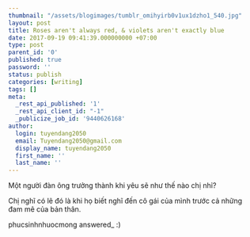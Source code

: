 ```yaml
---
thumbnail: "/assets/blogimages/tumblr_omihyirb0v1ux1dzho1_540.jpg"
layout: post
title: Roses aren't always red, & violets aren't exactly blue
date: 2017-09-19 09:41:39.000000000 +07:00
type: post
parent_id: '0'
published: true
password: ''
status: publish
categories: [writing]
tags: []
meta:
  _rest_api_published: '1'
  _rest_api_client_id: "-1"
  _publicize_job_id: '9440626168'
author:
  login: tuyendang2050
  email: Tuyendang2050@gmail.com
  display_name: tuyendang2050
  first_name: ''
  last_name: ''
---
```




Một người đàn ông trưởng thành khi yêu sẽ như thế nào chị nhỉ?


Chị nghĩ có lẽ đó là khi họ biết nghĩ đến cô gái của mình trước cả những đam mê của bản thân.


phucsinhnhuocmong answered_ :)
